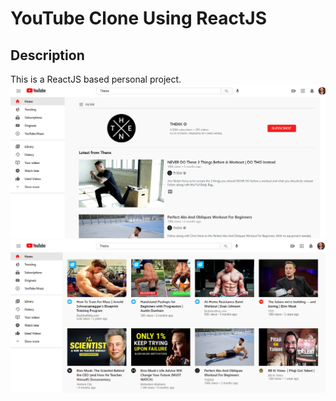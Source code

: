 # YouTube Clone Using ReactJS

<!-- ## <a href="https://denver44.github.io/YoutubeClone-React/" target="_blank">LIVE DEMO</a> -->

## Description

This is a ReactJS based personal project.
![ReactJs App](<https://raw.githubusercontent.com/Denver44/YouTubeClone_ReactJs/master/src/images/Screenshot%20(140).png>)
![ReactJs App](<https://raw.githubusercontent.com/Denver44/YouTubeClone_ReactJs/master/src/images/Screenshot%20(141).png>)
